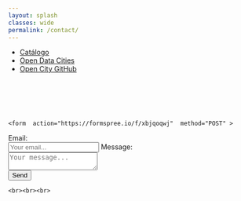 ```yaml
---
layout: splash
classes: wide
permalink: /contact/
---
```

<head>
<link href="/CatalogoFEMP/stylesheet.css" rel="stylesheet"/>
  
  <nav class="style-4">
<ul class="menu-4">
	<li class="current"><a href="https://opencitydata.github.io/CatalogoFEMP/" data-hover="Catálogo">Catálogo</a></li>
	<li class="left"><a href="http://vocab.linkeddata.es/datosabiertos/" data-hover="Open Data Cities">Open Data Cities</a></li>
	<li class="left"><a href="https://github.com/opencitydata/" data-hover="Open City GitHub">Open City GitHub</a></li>	
</ul>
	</nav>
	<br><br>
  
</head>
<body>
	<br><br>

	<form  action="https://formspree.io/f/xbjqoqwj"  method="POST" >
  <label class="labelForm">
    Email:
	  <br>
    <input type="email" name="_replyto" placeholder="Your email...">
  </label>
  <label class="labelForm">
    Message:
	  <br>
    <textarea name="message" placeholder="Your message..."></textarea>
  </label>

<div class="bc">
  <button type="submit" class="buttonForm">Send</button>
		</div>
</form>
	
	<br><br><br>

</body>
